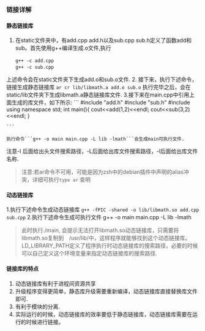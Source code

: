 ### 链接详解

#### 静态链接库

1. 在static文件夹中，有add.cpp add.h以及sub.cpp sub.h定义了函数add和sub。首先使用g++编译生成.o文件,执行
```
　　g++ -c add.cpp
　　g++ -c sub.cpp
```
上述命令会在static文件夹下生成add.o和sub.o文件.
2. 接下来，执行下述命令，链接生成静态链接库
```ar cr lib/libmath.a add.o sub.o```
执行完毕之后，会在static/lib文件夹下生成libmath.a静态链接库文件.
3.接下来在main.cpp中引用上面生成的库文件，如下所示:
    ```
    #include "add.h"
    #include "sub.h"
    #include <iostream>
    using namespace std;
    int main(){
        cout<<add(1,2)<<endl;
        cout<<sub(3,2)<<endl;
    }

    ```

    执行命令```g++ -o main main.cpp -L lib -lmath```会生成main可执行文件.
注意-I 后面给出头文件搜索路径，-L后面给出库文件搜索路径，-l后面给出库文件名称.

>注意:若ar命令不可用，可能是因为zsh中的debian插件中声明的alias冲突，详细可执行```type ar``` 查明

#### 动态链接库
1.执行下述命令生成动态链接库
```g++ -fPIC -shared -o lib/libmath.so add.cpp sub.cpp```
2.执行下述命令生成可执行文件
g++ -o main main.cpp -L lib -lmath

> 此时执行./main, 会提示无法打开libmath.so动态链接库，只需要将libmath.so复制到　/usr/lib/中，这样程序就能够找到这个动态链接库。
> LD_LIBRARY_PATH定义了程序执行时动态链接库的搜索路径，必要的时候可以自己定义这个环境变量来指定动态链接库的搜索路径.

#### 链接库的特点

1. 动态链接库有利于进程间资源共享
2. 升级程序变得更简单，静态库升级需要重新编译，动态链接库直接替换库文件即可.
3. 有利于模块的分离.
4. 实际运行的时候，动态链接库的效率要低于静态链接库，动态链接库需要在运行的时候进行链接。

